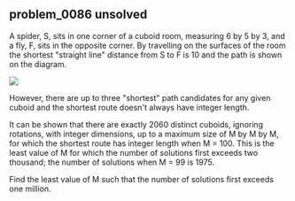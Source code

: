 ## problem_0086 unsolved
A spider, S, sits in one corner of a cuboid room, measuring 6 by 5 by 3, and a
fly, F, sits in the opposite corner. By travelling on the surfaces of the room
the shortest "straight line" distance from S to F is 10 and the path is shown
on the diagram.

![][1]  

However, there are up to three "shortest" path candidates for any given cuboid
and the shortest route doesn't always have integer length.

It can be shown that there are exactly 2060 distinct cuboids, ignoring
rotations, with integer dimensions, up to a maximum size of M by M by M, for
which the shortest route has integer length when M = 100. This is the least
value of M for which the number of solutions first exceeds two thousand; the
number of solutions when M = 99 is 1975.

Find the least value of M such that the number of solutions first exceeds one
million.

   [1]: project/images/p086.png

